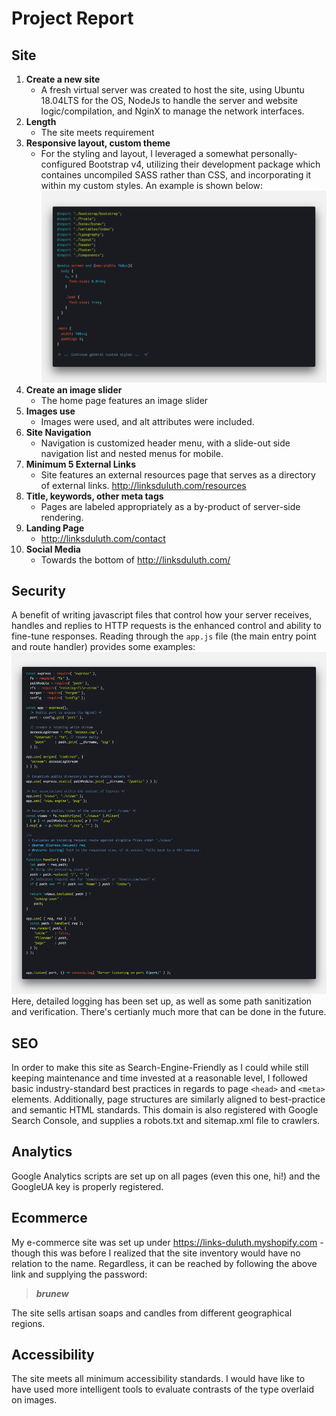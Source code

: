 # Project Report

## Site
1.  **Create a new site**
       - A fresh virtual server was created to host the site, using Ubuntu 18.04LTS for the OS, NodeJs to handle the server and website logic/compilation, and NginX to manage the network interfaces.
2. **Length**
      - The site meets requirement
3. **Responsive layout,  custom theme**
      - For the styling and layout, I leveraged a somewhat personally-configured Bootstrap v4, utilizing their development package which containes uncompiled SASS rather than CSS, and incorporating it within my custom styles. An example is shown below:
      ![code-1](../../public/images/code-1.png)
4. **Create an image slider**
      - The home page features an image slider
5. **Images use**
      - Images were used, and alt attributes were included.
6. **Site Navigation**
      - Navigation is customized header menu, with a slide-out side navigation list and nested menus for mobile.
7. **Minimum 5 External Links**
      - Site features an external resources page that serves as a directory of external links.
       http://linksduluth.com/resources
8. **Title, keywords, other meta tags**
      - Pages are labeled appropriately as a by-product of server-side rendering.
9. **Landing Page**
      - http://linksduluth.com/contact
10. **Social Media**
      - Towards the bottom of http://linksduluth.com/

## Security

 A benefit of writing javascript files that control how your server receives, handles and replies to HTTP requests is the enhanced control and ability to fine-tune responses. Reading through the `app.js` file (the main entry point and route handler) provides some examples:
![code-2](../../public/images/code-2.png)
 Here, detailed logging has been set up, as well as some path sanitization and verification. There's certianly much more that can be done in the future.

## SEO

  In order to make this site as Search-Engine-Friendly as I could while still keeping maintenance and time invested at a reasonable level, I followed basic industry-standard best practices in regards to page `<head>` and `<meta>` elements.
  Additionally, page structures are similarly aligned to best-practice and semantic HTML standards.
  This domain is also registered with Google Search Console, and supplies a robots.txt and sitemap.xml file to crawlers.

## Analytics

  Google Analytics scripts are set up on all pages (even this one, hi!) and the GoogleUA key is properly registered.

## Ecommerce

  My e-commerce site was set up under https://links-duluth.myshopify.com - though this was before I realized that the site inventory would have no relation to the name. Regardless, it can be reached by following the above link and supplying the password:

  > ***brunew***

  The site sells artisan soaps and candles from different geographical regions.

## Accessibility

  The site meets all minimum accessibility standards. I would have like to have used more intelligent tools to evaluate contrasts of the type overlaid on images.

